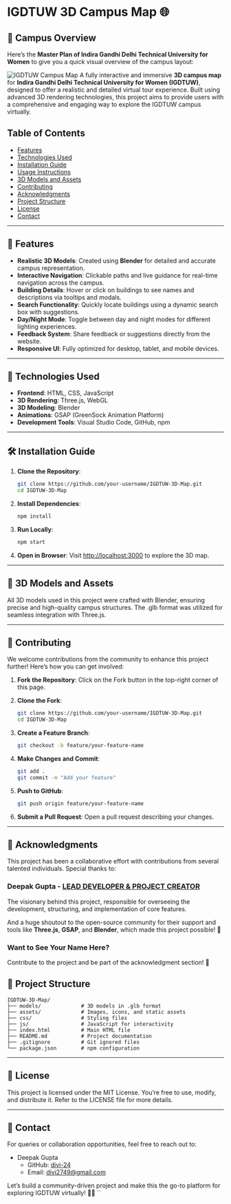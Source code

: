 # IGDTUW 3D Campus Map 🌐
## 📍 Campus Overview

Here’s the **Master Plan of Indira Gandhi Delhi Technical University for Women** to give you a quick visual overview of the campus layout:

![IGDTUW Campus Map](ig2.jpeg)
A fully interactive and immersive **3D campus map** for **Indira Gandhi Delhi Technical University for Women (IGDTUW)**, designed to offer a realistic and detailed virtual tour experience. Built using advanced 3D rendering technologies, this project aims to provide users with a comprehensive and engaging way to explore the IGDTUW campus virtually.

## Table of Contents
- [Features](#-features)
- [Technologies Used](#-technologies-used)
- [Installation Guide](#-installation-guide)
- [Usage Instructions](#-usage-instructions)
- [3D Models and Assets](#-3d-models-and-assets)
- [Contributing](#-contributing)
- [Acknowledgments](#-acknowledgments)
- [Project Structure](#-project-structure)
- [License](#-license)
- [Contact](#-contact)

---

## 🚀 Features

- **Realistic 3D Models**: Created using **Blender** for detailed and accurate campus representation.
- **Interactive Navigation**: Clickable paths and live guidance for real-time navigation across the campus.
- **Building Details**: Hover or click on buildings to see names and descriptions via tooltips and modals.
- **Search Functionality**: Quickly locate buildings using a dynamic search box with suggestions.
- **Day/Night Mode**: Toggle between day and night modes for different lighting experiences.
- **Feedback System**: Share feedback or suggestions directly from the website.
- **Responsive UI**: Fully optimized for desktop, tablet, and mobile devices.

---

## 🔧 Technologies Used

- **Frontend**: HTML, CSS, JavaScript
- **3D Rendering**: Three.js, WebGL
- **3D Modeling**: Blender
- **Animations**: GSAP (GreenSock Animation Platform)
- **Development Tools**: Visual Studio Code, GitHub, npm

---

## 🛠️ Installation Guide

1. **Clone the Repository**:
   ```bash
   git clone https://github.com/your-username/IGDTUW-3D-Map.git
   cd IGDTUW-3D-Map
   ```

2. **Install Dependencies**:
   ```bash
   npm install
   ```

3. **Run Locally**:
   ```bash
   npm start
   ```

4. **Open in Browser**:
   Visit [http://localhost:3000](http://localhost:3000) to explore the 3D map.

---

## 🎨 3D Models and Assets

All 3D models used in this project were crafted with Blender, ensuring precise and high-quality campus structures. The .glb format was utilized for seamless integration with Three.js.

---

## 🤝 Contributing

We welcome contributions from the community to enhance this project further! Here’s how you can get involved:

1. **Fork the Repository**:
   Click on the Fork button in the top-right corner of this page.

2. **Clone the Fork**:
   ```bash
   git clone https://github.com/your-username/IGDTUW-3D-Map.git
   cd IGDTUW-3D-Map
   ```

3. **Create a Feature Branch**:
   ```bash
   git checkout -b feature/your-feature-name
   ```

4. **Make Changes and Commit**:
   ```bash
   git add .
   git commit -m "Add your feature"
   ```

5. **Push to GitHub**:
   ```bash
   git push origin feature/your-feature-name
   ```

6. **Submit a Pull Request**:
   Open a pull request describing your changes.

---

## 📜 Acknowledgments

This project has been a collaborative effort with contributions from several talented individuals. Special thanks to:

### Deepak Gupta - [LEAD DEVELOPER & PROJECT CREATOR](https://github.com/divi-24)
The visionary behind this project, responsible for overseeing the development, structuring, and implementation of core features.

And a huge shoutout to the open-source community for their support and tools like **Three.js**, **GSAP**, and **Blender**, which made this project possible! 🎉

### Want to See Your Name Here?
Contribute to the project and be part of the acknowledgment section! 🌟

## 📂 Project Structure

```
IGDTUW-3D-Map/
├── models/             # 3D models in .glb format
├── assets/             # Images, icons, and static assets
├── css/                # Styling files
├── js/                 # JavaScript for interactivity
├── index.html          # Main HTML file
├── README.md           # Project documentation
├── .gitignore          # Git ignored files
└── package.json        # npm configuration
```

---

## 📄 License

This project is licensed under the MIT License. You’re free to use, modify, and distribute it. Refer to the LICENSE file for more details.

---

## 📧 Contact

For queries or collaboration opportunities, feel free to reach out to:
- Deepak Gupta
  - GitHub: [divi-24](https://github.com/divi-24)
  - Email: divi2749@gmail.com

Let’s build a community-driven project and make this the go-to platform for exploring IGDTUW virtually! 🚀✨
``
